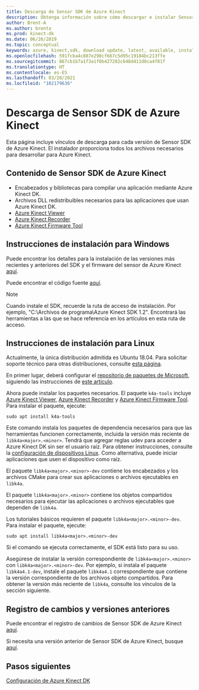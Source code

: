 ```yaml
---
title: Descarga de Sensor SDK de Azure Kinect
description: Obtenga información sobre cómo descargar e instalar Sensor SDK de Azure Kinect en Windows y Linux.
author: Brent-A
ms.author: brenta
ms.prod: kinect-dk
ms.date: 06/26/2019
ms.topic: conceptual
keywords: azure, kinect,sdk, download update, latest, available, install
ms.openlocfilehash: 591fcba4c887e298cf667c5d95c19184bc213ffe
ms.sourcegitcommit: 867cb1b7a1f3a1f0b427282c648d411d0ca4f81f
ms.translationtype: HT
ms.contentlocale: es-ES
ms.lasthandoff: 03/20/2021
ms.locfileid: "102179636"
---
```

# <a name="azure-kinect-sensor-sdk-download"></a>Descarga de Sensor SDK de Azure Kinect

Esta página incluye vínculos de descarga para cada versión de Sensor SDK de Azure Kinect. El instalador proporciona todos los archivos necesarios para desarrollar para Azure Kinect.

## <a name="azure-kinect-sensor-sdk-contents"></a>Contenido de Sensor SDK de Azure Kinect

- Encabezados y bibliotecas para compilar una aplicación mediante Azure Kinect DK.
- Archivos DLL redistribuibles necesarios para las aplicaciones que usan Azure Kinect DK.
- [Azure Kinect Viewer](azure-kinect-viewer.md)
- [Azure Kinect Recorder](azure-kinect-recorder.md)
- [Azure Kinect Firmware Tool](azure-kinect-firmware-tool.md)

## <a name="windows-installation-instructions"></a>Instrucciones de instalación para Windows

Puede encontrar los detalles para la instalación de las versiones más recientes y anteriores del SDK y el firmware del sensor de Azure Kinect [aquí](https://github.com/microsoft/Azure-Kinect-Sensor-SDK/blob/develop/docs/usage.md).

Puede encontrar el código fuente [aquí](https://github.com/microsoft/Azure-Kinect-Sensor-SDK).

> [!NOTE]
> Cuando instale el SDK, recuerde la ruta de acceso de instalación. Por ejemplo, "C:\Archivos de programa\Azure Kinect SDK 1.2". Encontrará las herramientas a las que se hace referencia en los artículos en esta ruta de acceso.

## <a name="linux-installation-instructions"></a>Instrucciones de instalación para Linux

Actualmente, la única distribución admitida es Ubuntu 18.04. Para solicitar soporte técnico para otras distribuciones, consulte [esta página](https://aka.ms/azurekinectfeedback).

En primer lugar, deberá configurar el [repositorio de paquetes de Microsoft](https://packages.microsoft.com/), siguiendo las instrucciones de [este artículo](/windows-server/administration/linux-package-repository-for-microsoft-software).

Ahora puede instalar los paquetes necesarios. El paquete `k4a-tools` incluye [Azure Kinect Viewer](azure-kinect-viewer.md), [Azure Kinect Recorder](record-sensor-streams-file.md) y [Azure Kinect Firmware Tool](azure-kinect-firmware-tool.md). Para instalar el paquete, ejecute:

`sudo apt install k4a-tools`
 
Este comando instala los paquetes de dependencia necesarios para que las herramientas funcionen correctamente, incluida la versión más reciente de `libk4a<major>.<minor>`. Tendrá que agregar reglas udev para acceder a Azure Kinect DK sin ser el usuario raíz. Para obtener instrucciones, consulte la [configuración de dispositivos Linux](https://github.com/microsoft/Azure-Kinect-Sensor-SDK/blob/develop/docs/usage.md#linux-device-setup). Como alternativa, puede iniciar aplicaciones que usen el dispositivo como raíz.

El paquete `libk4a<major>.<minor>-dev` contiene los encabezados y los archivos CMake para crear sus aplicaciones o archivos ejecutables en `libk4a`.

El paquete `libk4a<major>.<minor>` contiene los objetos compartidos necesarios para ejecutar las aplicaciones o archivos ejecutables que dependen de `libk4a`.

Los tutoriales básicos requieren el paquete `libk4a<major>.<minor>-dev`. Para instalar el paquete, ejecute:

`sudo apt install libk4a<major>.<minor>-dev` 

Si el comando se ejecuta correctamente, el SDK está listo para su uso.

Asegúrese de instalar la versión correspondiente de `libk4a<major>.<minor>` con `libk4a<major>.<minor>-dev`. Por ejemplo, si instala el paquete `libk4a4.1-dev`, instale el paquete `libk4a4.1` correspondiente que contiene la versión correspondiente de los archivos objeto compartidos. Para obtener la versión más reciente de `libk4a`, consulte los vínculos de la sección siguiente.

## <a name="change-log-and-older-versions"></a>Registro de cambios y versiones anteriores

Puede encontrar el registro de cambios de Sensor SDK de Azure Kinect [aquí](https://github.com/microsoft/Azure-Kinect-Sensor-SDK/blob/develop/CHANGELOG.md).

Si necesita una versión anterior de Sensor SDK de Azure Kinect, busque [aquí](https://github.com/microsoft/Azure-Kinect-Sensor-SDK/blob/develop/docs/usage.md).

## <a name="next-steps"></a>Pasos siguientes

[Configuración de Azure Kinect DK](set-up-azure-kinect-dk.md)
